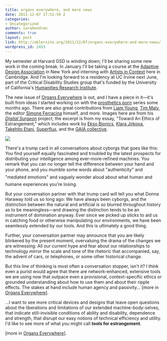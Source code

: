 ```yaml
---
title: organs everywhere, and more news
date: 2011-12-07 17:51:59 Z
categories:
- Uncategorized
author: sarahendren
comments: true
layout: post
link: http://ablersite.org/2011/12/07/organs-everywhere-and-more-news/
wordpress_id: 2453
---
```


My semester at Harvard GSD is winding down; I'll be sharing some new work in the coming break. In January I'll be taking a course at the [Adaptive Design Association](http://adaptivedesign.org/) in New York and interning with [Artists in Context](http://artistsincontext.org/) here in Cambridge. And I'm looking forward to a residency at UC Irvine next June, part of the Critical Disability Studies group that's funded by the University of California's [Humanities Research Institute](http://www.uchri.org/).

The new issue of [Organs Everywhere](http://organseverywhere.com/) is out, and I have a piece in it—it's built from ideas I started working on with the [prosthetics porn](http://www.ablersite.org/2011/02/whats-wrong-with-prosthetics-porn-part-i/) series some months ago. There are also great contributions from [Liam Young](http://www.tomorrowsthoughtstoday.com/), [Tim Maly](http://quietbabylon.com/), the editor [Simone Ferracina](http://simoneferracina.com/) himself, and more. Images here are from his [_Digital Surgeon_](http://simoneferracina.com/#1939869/Digital-Surgeon) project; the excerpt is from my essay, "Toward An Ethics of Estrangement," which includes work by [Ekso Bionics](http://berkeleybionics.com/), [Klara Jirkova](http://www.klaara.net/), [Takehito Etani](http://www.takehitoetani.com/), [Superflux](http://superflux.in/work/lab), and the [GAIA collective](http://www.veasyble.com/projecteng.html).

[![](http://ablersite.files.wordpress.com/2011/12/ds_keight_cargo21.jpg)](http://ablersite.files.wordpress.com/2011/12/ds_keight_cargo21.jpg)

There's a trump card in all conversations about cyborgs that goes like this: You find yourself equally fascinated and troubled by the latest prospects for distributing your intelligence among ever-more-refined machines. You remark that you can no longer tell the difference between your hand and your phone, and you mumble some words about "authenticity" and "mediated emotions" and vaguely wonder aloud about what human and humane experiences you're losing.

But your conversation partner with that trump card will tell you what Donna Haraway told us so long ago: We have always been cyborgs, and the distinction between the natural and artificial is so blurred throughout history as to be meaningless—and drawing the distinction tends to be an instrument of domination anyway. Ever since we picked up sticks to aid us in catching food or otherwise manipulating our environments, we have been seamlessly extended by our tools. And this is ultimately a good thing.

Further, your conversation partner may announce that you are likely blinkered by the present moment, overvaluing the drama of the changes we are witnessing: All our current hype and fear about our relationships to technology mirror the scale and tone of the rhetoric that accompanied, say, the advent of cars, or telephones, or some other historical change.

But this line of thinking is most often a conversation stopper, isn't it? I think even a purist would agree that there are network-enhanced, extensive tools we are using now that outpace even a provisional, context-specific ethics or grounded understanding about how to use them and about their ripple effects. The stakes at hand include human agency and passivity... [more in [Organs Everywhere](http://organseverywhere.com/)].

...I want to see more critical devices and designs that leave open questions about the liberations and limitations of our extended machine-body-selves, that indicate still-invisible conditions of ability and disability, dependence and strength, that disrupt our easy notions of technical efficiency and utility. I'd like to see more of what you might call **tools for estrangement**.

[more in [Organs Everywhere](http://organseverywhere.com/)].
